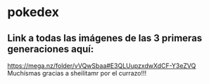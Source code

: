 # pokedex
## Link a todas las imágenes de las 3 primeras generaciones aquí: 
https://mega.nz/folder/vVQwSbaa#E3QLUupzxdwXdCF-Y3eZVQ
Muchísmas gracias a sheilitamr por el currazo!!!

